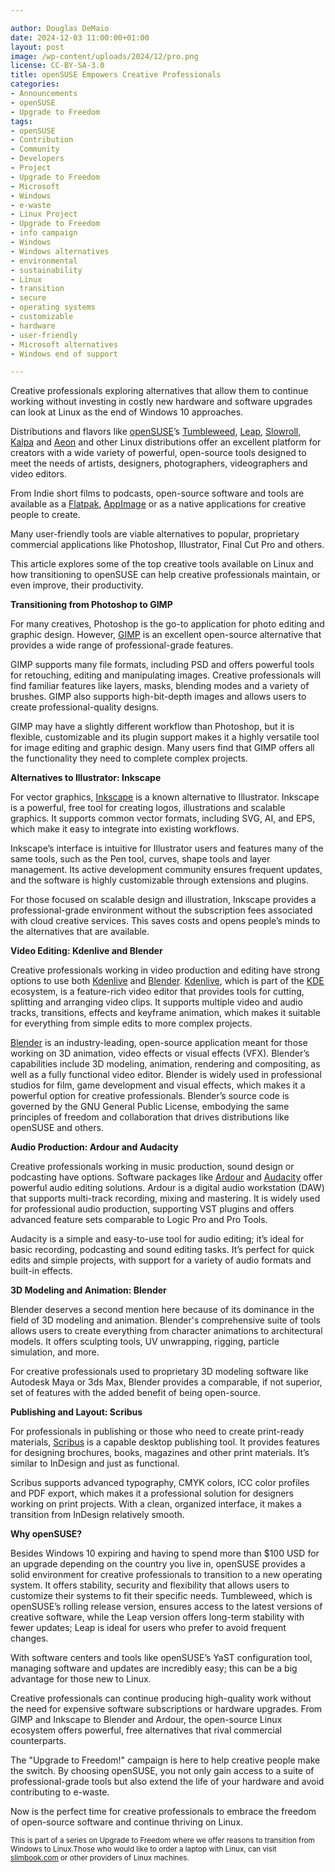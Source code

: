 ```yaml
---

author: Douglas DeMaio
date: 2024-12-03 11:00:00+01:00
layout: post
image: /wp-content/uploads/2024/12/pro.png
license: CC-BY-SA-3.0
title: openSUSE Empowers Creative Professionals
categories:
- Announcements
- openSUSE
- Upgrade to Freedom
tags:
- openSUSE
- Contribution
- Community
- Developers
- Project
- Upgrade to Freedom
- Microsoft
- Windows
- e-waste
- Linux Project
- Upgrade to Freedom 
- info campaign
- Windows
- Windows alternatives
- environmental 
- sustainability
- Linux 
- transition
- secure 
- operating systems 
- customizable 
- hardware
- user-friendly 
- Microsoft alternatives
- Windows end of support

---
```


Creative professionals exploring alternatives that allow them to continue working without investing in costly new hardware and software upgrades can look at Linux as the end of Windows 10 approaches. 

Distributions and flavors like [openSUSE](https://get.opensuse.org/)’s [Tumbleweed](https://get.opensuse.org/tumbleweed/), [Leap](https://get.opensuse.org/leap/), [Slowroll](https://en.opensuse.org/Archive:Old_Slowroll_Page), [Kalpa](https://get.opensuse.org/microos/) and [Aeon](https://aeondesktop.org) and other Linux distributions offer an excellent platform for creators with a wide variety of powerful, open-source tools designed to meet the needs of artists, designers, photographers, videographers and video editors. 

From Indie short films to podcasts, open-source software and tools are available as a [Flatpak](https://flatpak.org/), [AppImage](https://appimage.org/) or as a native applications for creative people to create.

Many user-friendly tools are viable alternatives to popular, proprietary commercial applications like Photoshop, Illustrator, Final Cut Pro and others.

This article explores some of the top creative tools available on Linux and how transitioning to openSUSE can help creative professionals maintain, or even improve, their productivity.

**Transitioning from Photoshop to GIMP**

For many creatives, Photoshop is the go-to application for photo editing and graphic design. However, [GIMP](https://www.gimp.org/) is an excellent open-source alternative that provides a wide range of professional-grade features.

GIMP supports many file formats, including PSD and offers powerful tools for retouching, editing and manipulating images. Creative professionals will find familiar features like layers, masks, blending modes and a variety of brushes. GIMP also supports high-bit-depth images and allows users to create professional-quality designs.

GIMP may have a slightly different workflow than Photoshop, but it is flexible, customizable and its plugin support makes it a highly versatile tool for image editing and graphic design. Many users find that GIMP offers all the functionality they need to complete complex projects.

**Alternatives to Illustrator: Inkscape**

For vector graphics, [Inkscape](https://inkscape.org/) is a known alternative to Illustrator. Inkscape is a powerful, free tool for creating logos, illustrations and scalable graphics. It supports common vector formats, including SVG, AI, and EPS, which make it easy to integrate into existing workflows.

Inkscape’s interface is intuitive for Illustrator users and features many of the same tools, such as the Pen tool, curves, shape tools and layer management. Its active development community ensures frequent updates, and the software is highly customizable through extensions and plugins.

For those focused on scalable design and illustration, Inkscape provides a professional-grade environment without the subscription fees associated with cloud creative services. This saves costs and opens people’s minds to the alternatives that are available.

**Video Editing: Kdenlive and Blender**

Creative professionals working in video production and editing have strong options to use both [Kdenlive](https://kdenlive.org/en/) and [Blender](https://www.blender.org/). [Kdenlive](https://kdenlive.org/en/), which is part of the [KDE](https://kde.org/) ecosystem, is a feature-rich video editor that provides tools for cutting, splitting and arranging video clips. It supports multiple video and audio tracks, transitions, effects and keyframe animation, which makes it suitable for everything from simple edits to more complex projects.

[Blender](https://www.blender.org/) is an industry-leading, open-source application meant for those working on 3D animation, video effects or visual effects (VFX). Blender’s capabilities include 3D modeling, animation, rendering and compositing, as well as a fully functional video editor. Blender is widely used in professional studios for film, game development and visual effects, which makes it a powerful option for creative professionals. Blender’s source code is governed by the GNU General Public License, embodying the same principles of freedom and collaboration that drives distributions like openSUSE and others. 

**Audio Production: Ardour and Audacity**

Creative professionals working in music production, sound design or podcasting have options. Software packages like [Ardour](https://ardour.org/) and [Audacity](https://www.audacityteam.org/) offer powerful audio editing solutions. Ardour is a digital audio workstation (DAW) that supports multi-track recording, mixing and mastering. It is widely used for professional audio production, supporting VST plugins and offers advanced feature sets comparable to Logic Pro and Pro Tools.

Audacity is a simple and easy-to-use tool for audio editing; it’s ideal for basic recording, podcasting and sound editing tasks. It’s perfect for quick edits and simple projects, with support for a variety of audio formats and built-in effects.

**3D Modeling and Animation: Blender**

Blender deserves a second mention here because of its dominance in the field of 3D modeling and animation. Blender's comprehensive suite of tools allows users to create everything from character animations to architectural models. It offers sculpting tools, UV unwrapping, rigging, particle simulation, and more.

For creative professionals used to proprietary 3D modeling software like Autodesk Maya or 3ds Max, Blender provides a comparable, if not superior, set of features with the added benefit of being open-source.

**Publishing and Layout: Scribus**

For professionals in publishing or those who need to create print-ready materials, [Scribus](https://www.scribus.net/) is a capable desktop publishing tool. It provides features for designing brochures, books, magazines and other print materials. It’s similar to InDesign and just as functional.

Scribus supports advanced typography, CMYK colors, ICC color profiles and PDF export, which makes it a professional solution for designers working on print projects. With a clean, organized interface, it makes a transition from InDesign relatively smooth.

**Why openSUSE?**

Besides Windows 10 expiring and having to spend more than $100 USD for an upgrade depending on the country you live in, openSUSE provides a solid environment for creative professionals to transition to a new operating system. It offers stability, security and flexibility that allows users to customize their systems to fit their specific needs. Tumbleweed, which is openSUSE’s rolling release version, ensures access to the latest versions of creative software, while the Leap version offers long-term stability with fewer updates; Leap is ideal for users who prefer to avoid frequent changes.

With software centers and tools like openSUSE’s YaST configuration tool, managing software and updates are incredibly easy; this can be a big advantage for those new to Linux.

Creative professionals can continue producing high-quality work without the need for expensive software subscriptions or hardware upgrades. From GIMP and Inkscape to Blender and Ardour, the open-source Linux ecosystem offers powerful, free alternatives that rival commercial counterparts.

The "Upgrade to Freedom!" campaign is here to help creative people make the switch. By choosing openSUSE, you not only gain access to a suite of professional-grade tools but also extend the life of your hardware and avoid contributing to e-waste.

Now is the perfect time for creative professionals to embrace the freedom of open-source software and continue thriving on Linux.

<small>This is part of a series on Upgrade to Freedom where we offer reasons to transition from Windows to Linux.Those who would like to order a laptop with Linux, can visit [slimbook.com](https://slimbook.com) or other providers of Linux machines.</small>

<meta name="openSUSE, Open Source, development, Windows 10 end of support, Linux transition, Upgrade to Freedom campaign, Linux distributions, e-waste reduction, hardware sustainability, Ubuntu, Fedora, AlmaLinux, environmental benefits, secure operating systems, customizable Linux, Joanna Murzyn, KDE Akademy, electronic waste, open source, Linux alternatives, computer longevity, user-friendly Linux, live tutorials, ISO installation, Leap, Tumbleweed, Linux gaming, Linux for developers" content="HTML,CSS,XML,JavaScript">

